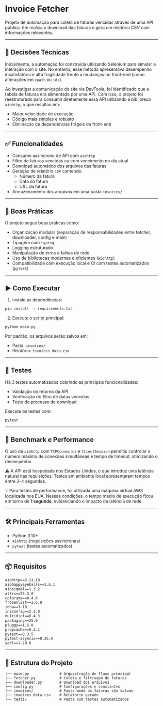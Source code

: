 ﻿# Invoice Fetcher

Projeto de automação para coleta de faturas vencidas através de uma API pública. Ele realiza o download das faturas e gera um relatório CSV com informações relevantes.

---

## 🧠 Decisões Técnicas

Inicialmente, a automação foi construída utilizando Selenium para simular a interação com o site. No entanto, esse método apresentava desempenho insatisfatório e alta fragilidade frente a mudanças no front-end (como alterações em `xpath` ou `ids`).

Ao investigar a comunicação do site via DevTools, foi identificado que a tabela de faturas era alimentada por uma API. Com isso, o projeto foi reestruturado para consumir diretamente essa API utilizando a biblioteca `aiohttp`, o que resultou em:
- Maior velocidade de execução
- Código mais simples e robusto
- Eliminação de dependências frágeis de front-end

---

## ✅ Funcionalidades

- Consumo assíncrono de API com `aiohttp`
- Filtro de faturas vencidas ou com vencimento no dia atual
- Download automático dos arquivos das faturas
- Geração de relatório `CSV` contendo:
  - Número da fatura
  - Data da fatura
  - URL da fatura
- Armazenamento dos arquivos em uma pasta `invoices/`

---

## 📐 Boas Práticas

O projeto segue boas práticas como:
- Organização modular (separação de responsabilidades entre fetcher, downloader, config e main)
- Tipagem com `typing`
- Logging estruturado
- Manipulação de erros e falhas de rede
- Uso de bibliotecas modernas e eficientes (`aiohttp`)
- Compatibilidade com execução local e CI com testes automatizados (`pytest`)

---

## ▶️ Como Executar

1. Instale as dependências:

```bash
pip install -r requirements.txt
```

2. Execute o script principal:

```bash
python main.py
```

Por padrão, os arquivos serão salvos em:
- Pasta: `invoices/`
- Relatório: `invoices_data.csv`

---

## 🧪 Testes

Há 3 testes automatizados cobrindo as principais funcionalidades:
- Validação do retorno da API
- Verificação do filtro de datas vencidas
- Teste do processo de download

Execute os testes com:

```bash
pytest
```

---

## 🚀 Benchmark e Performance

O uso de `aiohttp` com `TCPConnector` e `ClientSession` permitiu controlar o número máximo de conexões simultâneas e tempo de timeout, otimizando o desempenho.

⚠️ A API está hospedada nos Estados Unidos, o que introduz uma latência natural nas requisições. Testes em ambiente local apresentaram tempos entre 2-4 segundos.

💡 Para testes de performance, foi utilizada uma máquina virtual AWS localizada nos EUA. Nessas condições, o tempo médio de execução ficou em torno de **1 segundo**, evidenciando o impacto da latência de rede.

---

## 🛠️ Principais Ferramentas

- Python 3.10+
- `aiohttp` (requisições assíncronas)
- `pytest` (testes automatizados)

---

## 📦 Requisitos

```txt
aiohttp==3.11.18
aiohappyeyeballs==2.6.1
aiosignal==1.3.2
attrs==25.3.0
colorama==0.4.6
frozenlist==1.6.0
idna==3.10
iniconfig==2.1.0
multidict==6.4.3
packaging==25.0
pluggy==1.5.0
propcache==0.3.1
pytest==8.3.5
pytest-asyncio==0.26.0
yarl==1.20.0
```

---

## 📁 Estrutura do Projeto

```
├── main.py              # Orquestração do fluxo principal
├── fetcher.py           # Coleta e filtragem de faturas
├── downloader.py        # Download dos arquivos
├── config.py            # Configurações e constantes
├── invoices/            # Pasta onde as faturas são salvas
├── invoices_data.csv    # Relatório gerado
└── tests/               # Pasta com testes automatizados
```
